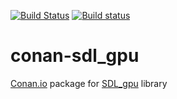 [![Build Status](https://travis-ci.org/sixten-hilborn/conan-sdl_gpu.svg?branch=master)](https://travis-ci.org/sixten-hilborn/conan-sdl_gpu)
[![Build status](https://ci.appveyor.com/api/projects/status/b1030aqh8lvgbbia/branch/master?svg=true)](https://ci.appveyor.com/project/sixten-hilborn/conan-sdl-gpu/branch/master)

# conan-sdl_gpu

[Conan.io](https://conan.io) package for [SDL_gpu](https://github.com/grimfang4/sdl-gpu) library